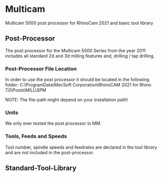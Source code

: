 # Multicam
Multicam 5000 post processor for RhinoCam 2021 and basic tool library

## Post-Processor
The post processor for the Multicam 5000 Series from the year 2011 includes all standard 2d and 3d milling features and, drilling / tap drilling.

### Post-Processor File Location
In order to use the post processor it should be located in the following folder:
C:\ProgramData\MecSoft Corporation\RhinoCAM 2021 for Rhino 7.0\Posts\MILL\SPM

NOTE: The file-path might depend on your installation path!

### Units
We only ever tested the post processor in MM.

### Tools, Feeds and Speeds
Tool number, spindle speeds and feedrates are declared in the tool library and are not included in the post-processor.

## Standard-Tool-Library

